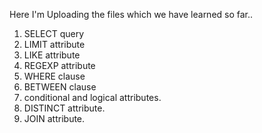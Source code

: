 Here I'm Uploading the files which we have learned so far..

1. SELECT query
2. LIMIT attribute
3. LIKE attribute
4. REGEXP attribute
5. WHERE clause
6. BETWEEN clause
7. conditional and logical attributes.
8. DISTINCT attribute.
9. JOIN attribute.
